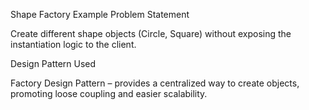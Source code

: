 Shape Factory Example
Problem Statement

Create different shape objects (Circle, Square) without exposing the instantiation logic to the client.

Design Pattern Used

Factory Design Pattern – provides a centralized way to create objects, promoting loose coupling and easier scalability.